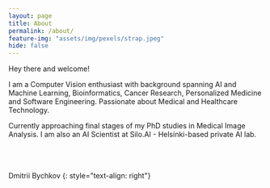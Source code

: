 ```yaml
---
layout: page
title: About
permalink: /about/
feature-img: "assets/img/pexels/strap.jpeg"
hide: false
---
```


Hey there and welcome!

I am a Computer Vision enthusiast with background spanning AI and Machine Learning, Bioinformatics, Cancer Research, Personalized Medicine and Software Engineering. Passionate about Medical and Healthcare Technology.

Currently approaching final stages of my PhD studies in Medical Image Analysis. I am also an AI Scientist at Silo.AI - Helsinki-based private AI lab.

<br><br><br>
Dmitrii Bychkov
{: style="text-align: right"}
